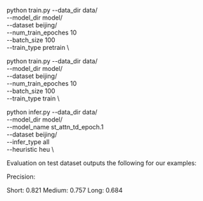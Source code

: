

python train.py --data_dir data/ \
--model_dir model/ \
--dataset beijing/ \
--num_train_epoches 10 \
--batch_size 100 \
--train_type pretrain \

python train.py --data_dir data/ \
--model_dir model/ \
--dataset beijing/ \
--num_train_epoches 10 \
--batch_size 100 \
--train_type train \

python infer.py --data_dir data/ \
--model_dir model/ \
--model_name st_attn_td_epoch.1 \
--dataset beijing/ \
--infer_type all \
--heuristic heu \


Evaluation on test dataset outputs the following for our examples:

Precision:

Short:  0.821
Medium: 0.757
Long: 0.684
